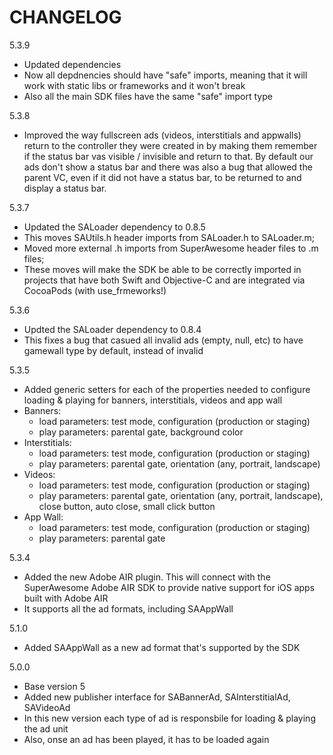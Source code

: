 CHANGELOG
=========

5.3.9
 - Updated dependencies
 - Now all depdnencies should have "safe" imports, meaning that it will work with static libs or frameworks and it won't break
 - Also all the main SDK files have the same "safe" import type

5.3.8
 - Improved the way fullscreen ads (videos, interstitials and appwalls) return to the controller they were created in by making them remember if the status bar vas visible / invisible and return to that. By default our ads don't show a status bar and there was also a bug that allowed the parent VC, even if it did not have a status bar, to be returned to and display a status bar.

5.3.7
 - Updated the SALoader dependency to 0.8.5
 - This moves SAUtils.h header imports from SALoader.h to SALoader.m; 
 - Moved more external .h imports from SuperAwesome header files to .m files;
 - These moves will make the SDK be able to be correctly imported in projects that have both Swift and Objective-C and are integrated via CocoaPods (with use_frmeworks!)

5.3.6
 - Updted the SALoader dependency to 0.8.4
 - This fixes a bug that casued all invalid ads (empty, null, etc) to have gamewall type by default, instead of invalid

5.3.5
 - Added generic setters for each of the properties needed to configure loading & playing for banners, interstitials, videos and app wall
 - Banners: 
   - load parameters: test mode, configuration (production or staging)
   - play parameters: parental gate, background color
 - Interstitials:
   - load parameters: test mode, configuration (production or staging)
   - play parameters: parental gate, orientation (any, portrait, landscape)
 - Videos: 
   - load parameters: test mode, configuration (production or staging)
   - play parameters: parental gate, orientation (any, portrait, landscape), close button, auto close, small click button
 - App Wall:
   - load parameters: test mode, configuration (production or staging)
   - play parameters: parental gate

5.3.4
 - Added the new Adobe AIR plugin. This will connect with the SuperAwesome Adobe AIR SDK to provide native support for iOS apps built with Adobe AIR
 - It supports all the ad formats, including SAAppWall 

5.1.0
 - Added SAAppWall as a new ad format that's supported by the SDK

5.0.0
 - Base version 5
 - Added new publisher interface for SABannerAd, SAInterstitialAd, SAVideoAd
 - In this new version each type of ad is responsbile for loading & playing the ad unit
 - Also, onse an ad has been played, it has to be loaded again

